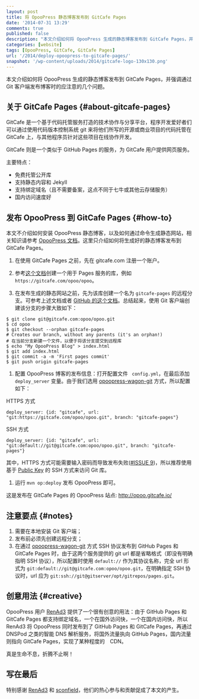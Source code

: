 ```yaml
---
layout: post
title: 将 OpooPress 静态博客发布到 GitCafe Pages
date: '2014-07-31 13:29'
comments: true
published: false
description: "本文介绍如何将 OpooPress 生成的静态博客发布到 GitCafe Pages，并强调通过 Git 客户端发布博客时的应注意的几个问题。"
categories: [website]
tags: [OpooPress, GitCafe, GitCafe Pages]
url: '/2014/deploy-opoopress-to-gitcafe-pages/'
snapshot: '/wp-content/uploads/2014/gitcafe-logo-130x130.png'
---
```

本文介绍如何将 OpooPress 生成的静态博客发布到 GitCafe Pages，并强调通过 Git 客户端发布博客时的应注意的几个问题。
<!--more-->

## 关于 GitCafe Pages {#about-gitcafe-pages}

GitCafe 是一个基于代码托管服务打造的技术协作与分享平台，程序开发爱好者们可以通过使用代码版本控制系统 git 来将他们所写的开源或商业项目的代码托管在 GitCafe 上，与其他程序员针对这些项目在线协作开发。

GitCafe 则是一个类似于 GitHub Pages 的服务，为 GitCafe 用户提供网页服务。

主要特点：
- 免费托管公开库
- 支持静态内容和 Jekyll
- 支持绑定域名（且不需要备案，这点不同于七牛或其他云存储服务）
- 国内访问速度好


## 发布 OpooPress 到 GitCafe Pages {#how-to}

本文不介绍如何安装 OpooPress 静态博客，以及如何通过命令生成静态网站，相关知识请参考 [OpooPress 文档](http://www.opoopress.com/zh/download/)。这里只介绍如何将生成好的静态博客发布到 GitCafe Pages。

1. 在使用 GitCafe Pages 之前，先在 gitcafe.com 注册一个账户。

1. 参考[这个文档](https://gitcafe.com/GitCafe/Help/wiki/Pages-%E7%9B%B8%E5%85%B3%E5%B8%AE%E5%8A%A9)创建一个用于 Pages 服务的库，例如 `https://gitcafe.com/opoo/opoo`。

1. 在发布生成的静态网站之前，先为该库创建一个名为 `gitcafe-pages` 的远程分支。可参考上述文档或者 [GitHub 的这个文档](https://help.github.com/articles/creating-project-pages-manually)。总结起来，使用 Git 客户端创建该分支的步骤大致如下：
```shell
$ git clone git@gitcafe.com:opoo/opoo.git
$ cd opoo
$ git checkout --orphan gitcafe-pages
# Creates our branch, without any parents (it's an orphan!)
# 在当前分支新建一个文件，以便于将该分支提交到远程库
$ echo "My OpooPress Blog" > index.html
$ git add index.html
$ git commit -a -m 'First pages commit'
$ git push origin gitcafe-pages
```

1. 配置 OpooPress 博客的发布信息：打开配置文件 ` config.yml`，在最后添加 `deploy_server` 变量。由于我们选用 [opoopress-wagon-git](http://www.opoopress.com/zh/docs/github-pages/#opoopress-wagon-git) 方式，所以配置如下：
 
  HTTPS 方式
  ```
  deploy_server: {id: "gitcafe", url: "git:https://gitcafe.com/opoo/opoo.git", branch: "gitcafe-pages"}
  ```
  SSH 方式
  ```
  deploy_server: {id: "gitcafe", url: "git:default://git@gitcafe.com:opoo/opoo.git", branch: "gitcafe-pages"}
  ```
  
  其中，HTTPS 方式可能需要输入密码而导致发布失败([#ISSUE 9](https://github.com/opoo/opoopress/issues/9))，所以推荐使用基于 [Public Key](https://help.github.com/articles/generating-ssh-keys) 的 SSH 方式来访问 Git 库。

1. 运行 `mvn op:deploy` 发布 OpooPress 即可。


这是发布在 GitCafe Pages 的 OpooPress 站点: <a href="http://opoo.gitcafe.io/" rel="nofollow" target="_blank">http://opoo.gitcafe.io/</a>

## 注意要点 {#notes}
1. 需要在本地安装 Git 客户端；
1. 发布前必须先创建远程分支；
1. 在通过 [opoopress-wagon-git](http://www.opoopress.com/zh/docs/github-pages/#opoopress-wagon-git) 方式 SSH 协议发布到 GitHub Pages 和 GitCafe Pages 时，由于这两个服务提供的 git url 都是省略格式（即没有明确指明 SSH 协议），所以配置时使用 `default://` 作为其协议名称，完全 url 形式为 `git:default://git@gitcafe.com:opoo/opoo.git`，在明确指定 SSH 协议时，url 应为 `git:ssh://git@gitserver/opt/gitrepos/pages.git`。


## 创意用法 {#creative}

OpooPress 用户 [RenAd3](https://github.com/lawzizhuang/) 提供了一个很有创意的用法：由于 GitHub Pages 和 GitCafe Pages 都支持绑定域名，一个在国外访问快，一个在国内访问快，所以 RenAd3 将 OpooPress 同时发布到了 GitHub Pages 和 GitCafe Pages，再通过 DNSPod 之类的智能 DNS 解析服务，将国外流量执向 GitHub Pages，国内流量则指向 GitCafe Pages，实现了某种程度的　CDN。

真是生命不息，折腾不止啊！

## 写在最后
特别感谢 [RenAd3](https://github.com/lawzizhuang/) 和 [sconfield](https://github.com/sconfield)，他们的热心参与和贡献促成了本文的产生。
